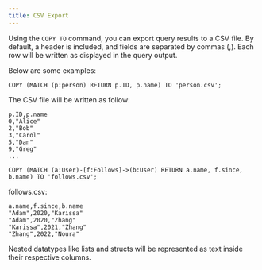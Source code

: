 ```yaml
---
title: CSV Export
---
```


Using the `COPY TO` command, you can export query results to a CSV file. 
By default, a header is included, and fields are separated by commas (,). Each row will be written as displayed in the query output.

Below are some examples:

```
COPY (MATCH (p:person) RETURN p.ID, p.name) TO 'person.csv';
```
The CSV file will be written as follow:

```
p.ID,p.name
0,"Alice"
2,"Bob"
3,"Carol"
5,"Dan"
9,"Greg"
...
```

```
COPY (MATCH (a:User)-[f:Follows]->(b:User) RETURN a.name, f.since, b.name) TO 'follows.csv';
```
follows.csv:
```
a.name,f.since,b.name
"Adam",2020,"Karissa"
"Adam",2020,"Zhang"
"Karissa",2021,"Zhang"
"Zhang",2022,"Noura"
```

Nested datatypes like lists and structs will be represented as text inside their respective columns.

